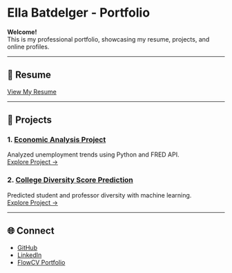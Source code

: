 # Ella Batdelger - Portfolio

**Welcome!**  
This is my professional portfolio, showcasing my resume, projects, and online profiles.

---

## 📄 Resume
[View My Resume](./resume.pdf)

---

## 💼 Projects
### 1. [Economic Analysis Project](./Economic%20Analysis%20Project/)
Analyzed unemployment trends using Python and FRED API.  
[Explore Project →](./Economic%20Analysis%20Project)

### 2. [College Diversity Score Prediction](./College%20Diversity%20Score%20Prediction%20Project/README.md)
Predicted student and professor diversity with machine learning.  
[Explore Project →](./College%20Diversity%20Score%20Prediction%20Project)

---

## 🌐 Connect
- [GitHub](https://github.com/ellabatdelger)
- [LinkedIn](https://www.linkedin.com/in/ella-batdelger-796644167/)
- [FlowCV Portfolio](https://flowcv.me/ella-batdelger)
